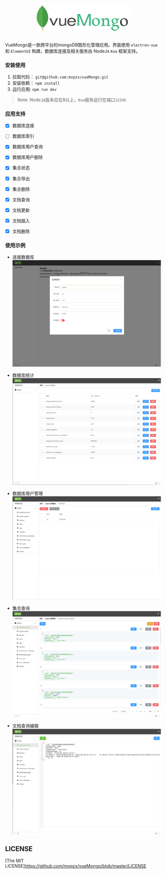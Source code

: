 <p align="center">
    <img width="300" src="./pictures/vueMongo.svg" alt="logo">
</p>

<h2 align="center"></h2>

VueMongo是一款跨平台的mongoDB图形化管理应用。界面使用 `electron-vue` 和 `ElementUI` 构建，数据库连接及相关服务由 NodeJs `Koa`
 框架支持。

### 安装使用
1. 拉取代码： `git@github.com:mvpzx/vueMongo.git`
2. 安装依赖： `npm install`
3. 运行应用:  `npm run dev`

> Note: Node.js版本应在8以上，`Koa`服务运行在端口`12345`

### 应用支持
- [x] 数据库连接
- [ ] 数据库索引
- [x] 数据库用户查询
- [x] 数据库用户删除

- [x] 集合状态
- [x] 集合导出
- [x] 集合删除

- [x] 文档查询
- [x] 文档更新
- [x] 文档插入
- [x] 文档删除

### 使用示例

- 连接数据库
![连接数据库](./pictures/connect.png)

- 数据库统计
![数据库统计](./pictures/db.png)

- 数据库用户管理
![数据库用户管理](./pictures/user.png)

- 集合查询
![集合查询](./pictures/collection.png)

- 文档查询编辑
![文档](./pictures/document.png)

## LICENSE
[The MIT LICENSE]https://github.com/mvpzx/vueMongo/blob/master/LICENSE

